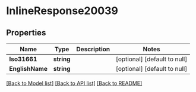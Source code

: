 # InlineResponse20039

## Properties
Name | Type | Description | Notes
------------ | ------------- | ------------- | -------------
**Iso31661** | **string** |  | [optional] [default to null]
**EnglishName** | **string** |  | [optional] [default to null]

[[Back to Model list]](../README.md#documentation-for-models) [[Back to API list]](../README.md#documentation-for-api-endpoints) [[Back to README]](../README.md)

